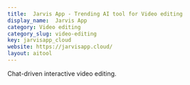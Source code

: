 ```yaml
---
title:  Jarvis App - Trending AI tool for Video editing
display_name:  Jarvis App
category: Video editing
category_slug: video-editing
key: jarvisapp_cloud
website: https://jarvisapp.cloud/
layout: aitool
---
```


Chat-driven interactive video editing.
